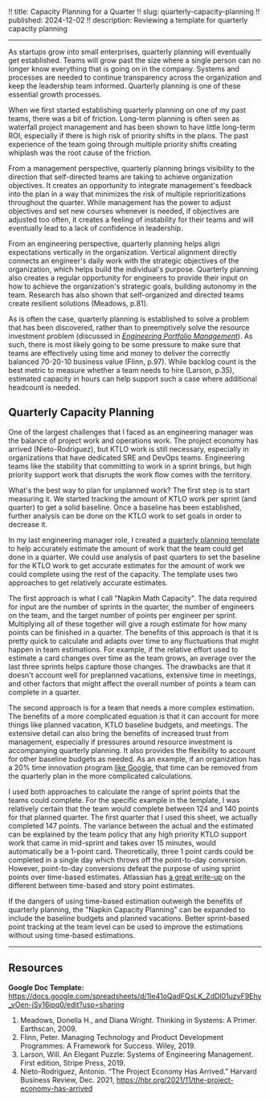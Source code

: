 !! title: Capacity Planning for a Quarter
!! slug: quarterly-capacity-planning
!! published: 2024-12-02
!! description: Reviewing a template for quarterly capacity planning

---

As startups grow into small enterprises, quarterly planning will eventually get established. Teams
will grow past the size where a single person can no longer know everything that is going on in the
company. Systems and processes are needed to continue transparency across the organization and keep
the leadership team informed. Quarterly planning is one of these essential growth processes.

When we first started establishing quarterly planning on one of my past teams, there was a bit of
friction. Long-term planning is often seen as waterfall project management and has been shown to
have little long-term ROI, especially if there is high risk of priority shifts in the plans. The
past experience of the team going through multiple priority shifts creating whiplash was the root
cause of the friction.

From a management perspective, quarterly planning brings visibility to the direction that
self-directed teams are taking to achieve organization objectives. It creates an opportunity to
integrate management's feedback into the plan in a way that minimizes the risk of multiple
reprioritizations throughout the quarter. While management has the power to adjust objectives and
set new courses whenever is needed, if objectives are adjusted too often, it creates a feeling of
instability for their teams and will eventually lead to a lack of confidence in leadership.

From an engineering perspective, quarterly planning helps align expectations vertically in the
organization. Vertical alignment directly connects an engineer's daily work with the strategic
objectives of the organization, which helps build the individual's purpose. Quarterly planning also
creates a regular opportunity for engineers to provide their input on how to achieve the
organization's strategic goals, building autonomy in the team. Research has also shown that
self-organized and directed teams create resilient solutions (Meadows, p.81).

As is often the case, quarterly planning is established to solve a problem that has been discovered,
rather than to preemptively solve the resource investment problem (discussed in 
[_Engineering Portfolio Management_](/posts/engineering-portfolio-management-part1)). As such, there
is most likely going to be some pressure to make sure that teams are effectively using time and
money to deliver the correctly balanced 70-20-10 business value (Flinn, p.97). While backlog count
is the best metric to measure whether a team needs to hire (Larson, p.35), estimated capacity in
hours can help support such a case where additional headcount is needed.


## Quarterly Capacity Planning 

One of the largest challenges that I faced as an engineering manager was the balance of project work
and operations work. The project economy has arrived (Nieto-Rodriguez), but KTLO work is still
necessary, especially in organizations that have dedicated SRE and DevOps teams. Engineering teams
like the stability that committing to work in a sprint brings, but high priority support work that
disrupts the work flow comes with the territory.

What's the best way to plan for unplanned work? The first step is to start measuring it. We started 
tracking the amount of KTLO work per sprint (and quarter) to get a solid baseline. Once a baseline
has been established, further analysis can be done on the KTLO work to set goals in order to
decrease it.

In my last engineering manager role, I created a 
[quarterly planning template](https://docs.google.com/spreadsheets/d/1Ie41oQadFQsLK_ZdDl01uzvF9Ehy_yOen-jSy16jpq0/edit?usp=sharing) 
to help accurately estimate the amount of work that the team could get done in a quarter. We could
use analysis of past quarters to set the baseline for the KTLO work to get accurate estimates for
the amount of work we could complete using the rest of the capacity. The template uses two
approaches to get relatively accurate estimates.

The first approach is what I call "Napkin Math Capacity". The data required for input are the number
of sprints in the quarter, the number of engineers on the team, and the target number of points per
engineer per sprint. Multiplying all of these together will give a rough estimate for how many
points can be finished in a quarter. The benefits of this approach is that it is pretty quick to
calculate and adapts over time to any fluctuations that might happen in team estimations. For
example, if the relative effort used to estimate a card changes over time as the team grows, an
average over the last three sprints helps capture those changes. The drawbacks are that it doesn't
account well for preplanned vacations, extensive time in meetings, and other factors that might
affect the overall number of points a team can complete in a quarter.

The second approach is for a team that needs a more complex estimation. The benefits of a more
complicated equation is that it can account for more things like planned vacation, KTLO baseline
budgets, and meetings. The extensive detail can also bring the benefits of increased trust from
management, especially if pressures around resource investment is accompanying quarterly planning.
It also provides the flexibility to account for other baseline budgets as needed. As an example, if
an organization has a 20% time innovation program 
[like Google](https://ebsedu.org/blog/google-tapping-workplace-actualization-20-time-rule), that
time can be removed from the quarterly plan in the more complicated calculations.

I used both approaches to calculate the range of sprint points that the teams could complete. For
the specific example in the template, I was relatively certain that the team would complete between
124 and 140 points for that planned quarter. The first quarter that I used this sheet, we actually
completed 147 points. The variance between the actual and the estimated can be explained by the team
policy that any high priority KTLO support work that came in mid-sprint and takes over 15 minutes,
would automatically be a 1-point card. Theoretically, three 1 point cards could be completed in a
single day which throws off the point-to-day conversion. However, point-to-day conversions defeat
the purpose of using sprint points over time-based estimates. Atlassian has 
[a great write-up](https://www.atlassian.com/agile/project-management/estimation) on the different
between time-based and story point estimates.

If the dangers of using time-based estimation outweigh the benefits of quarterly planning, the
"Napkin Capacity Planning" can be expanded to include the baseline budgets and planned vacations.
Better sprint-based point tracking at the team level can be used to improve the estimations without
using time-based estimations.


---

## Resources

**Google Doc Template:** https://docs.google.com/spreadsheets/d/1Ie41oQadFQsLK_ZdDl01uzvF9Ehy_yOen-jSy16jpq0/edit?usp=sharing

1. Meadows, Donella H., and Diana Wright. Thinking in Systems: A Primer. Earthscan, 2009.
2. Flinn, Peter. Managing Technology and Product Development Programmes: A Framework for Success. Wiley, 2019.
3. Larson, Will. An Elegant Puzzle: Systems of Engineering Management. First edition, Stripe Press, 2019.
4. Nieto-Rodriguez, Antonio. “The Project Economy Has Arrived.” Harvard Business Review, Dec. 2021, https://hbr.org/2021/11/the-project-economy-has-arrived

